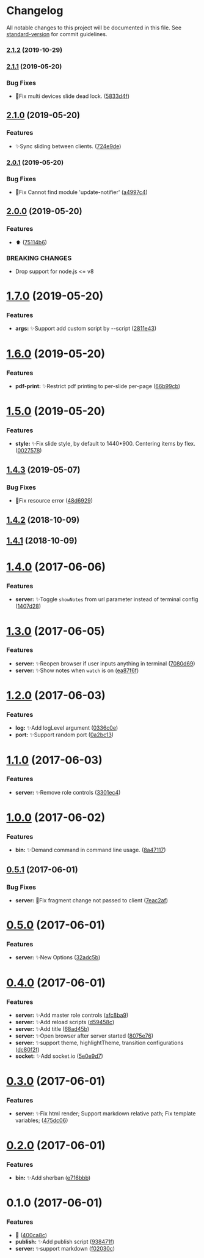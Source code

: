 # Changelog

All notable changes to this project will be documented in this file. See [standard-version](https://github.com/conventional-changelog/standard-version) for commit guidelines.

### [2.1.2](https://github.com/vivaxy/node-reveal/compare/v2.1.1...v2.1.2) (2019-10-29)



### [2.1.1](https://github.com/vivaxy/node-reveal/compare/v2.1.0...v2.1.1) (2019-05-20)


### Bug Fixes

* :bug:Fix multi devices slide dead lock. ([5833d4f](https://github.com/vivaxy/node-reveal/commit/5833d4f))



## [2.1.0](https://github.com/vivaxy/node-reveal/compare/v2.0.1...v2.1.0) (2019-05-20)


### Features

* :sparkles:Sync sliding between clients. ([724e9de](https://github.com/vivaxy/node-reveal/commit/724e9de))



### [2.0.1](https://github.com/vivaxy/node-reveal/compare/v2.0.0...v2.0.1) (2019-05-20)


### Bug Fixes

* :bug:Fix Cannot find module 'update-notifier' ([a4997c4](https://github.com/vivaxy/node-reveal/commit/a4997c4))



## [2.0.0](https://github.com/vivaxy/node-reveal/compare/v1.7.0...v2.0.0) (2019-05-20)


### Features

* :arrow_up: ([75114b6](https://github.com/vivaxy/node-reveal/commit/75114b6))


### BREAKING CHANGES

* Drop support for node.js <= v8



<a name="1.7.0"></a>
# [1.7.0](https://github.com/vivaxy/node-reveal/compare/v1.6.0...v1.7.0) (2019-05-20)


### Features

* **args:** :sparkles:Support add custom script by --script ([2811e43](https://github.com/vivaxy/node-reveal/commit/2811e43))



<a name="1.6.0"></a>
# [1.6.0](https://github.com/vivaxy/node-reveal/compare/v1.5.0...v1.6.0) (2019-05-20)


### Features

* **pdf-print:** :sparkles:Restrict pdf printing to per-slide per-page ([66b99cb](https://github.com/vivaxy/node-reveal/commit/66b99cb))



<a name="1.5.0"></a>
# [1.5.0](https://github.com/vivaxy/node-reveal/compare/v1.4.3...v1.5.0) (2019-05-20)


### Features

* **style:** :sparkles:Fix slide style, by default to 1440*900. Centering items by flex. ([0027578](https://github.com/vivaxy/node-reveal/commit/0027578))



<a name="1.4.3"></a>
## [1.4.3](https://github.com/vivaxy/node-reveal/compare/v1.4.2...v1.4.3) (2019-05-07)


### Bug Fixes

* :bug:Fix resource error ([48d6929](https://github.com/vivaxy/node-reveal/commit/48d6929))



<a name="1.4.2"></a>
## [1.4.2](https://github.com/vivaxy/node-reveal/compare/v1.4.1...v1.4.2) (2018-10-09)



<a name="1.4.1"></a>
## [1.4.1](https://github.com/vivaxy/node-reveal/compare/v1.4.0...v1.4.1) (2018-10-09)



<a name="1.4.0"></a>
# [1.4.0](https://github.com/vivaxy/node-reveal/compare/v1.3.0...v1.4.0) (2017-06-06)


### Features

* **server:** :sparkles:Toggle `showNotes` from url parameter instead of terminal config ([1407d28](https://github.com/vivaxy/node-reveal/commit/1407d28))



<a name="1.3.0"></a>
# [1.3.0](https://github.com/vivaxy/node-reveal/compare/v1.2.0...v1.3.0) (2017-06-05)


### Features

* **server:** :sparkles:Reopen browser if user inputs anything in terminal ([7080d69](https://github.com/vivaxy/node-reveal/commit/7080d69))
* **server:** :sparkles:Show notes when `watch` is on ([ea87f6f](https://github.com/vivaxy/node-reveal/commit/ea87f6f))



<a name="1.2.0"></a>
# [1.2.0](https://github.com/vivaxy/node-reveal/compare/v1.1.0...v1.2.0) (2017-06-03)


### Features

* **log:** :sparkles:Add logLevel argument ([0336c0e](https://github.com/vivaxy/node-reveal/commit/0336c0e))
* **port:** :sparkles:Support random port ([0a2bc13](https://github.com/vivaxy/node-reveal/commit/0a2bc13))



<a name="1.1.0"></a>
# [1.1.0](https://github.com/vivaxy/node-reveal/compare/v1.0.0...v1.1.0) (2017-06-03)


### Features

* **server:** :sparkles:Remove role controls ([3301ec4](https://github.com/vivaxy/node-reveal/commit/3301ec4))



<a name="1.0.0"></a>
# [1.0.0](https://github.com/vivaxy/node-reveal/compare/v0.5.1...v1.0.0) (2017-06-02)


### Features

* **bin:** :sparkles:Demand command in command line usage. ([8a47117](https://github.com/vivaxy/node-reveal/commit/8a47117))



<a name="0.5.1"></a>
## [0.5.1](https://github.com/vivaxy/node-reveal/compare/v0.5.0...v0.5.1) (2017-06-01)


### Bug Fixes

* **server:** :bug:Fix fragment change not passed to client ([7eac2af](https://github.com/vivaxy/node-reveal/commit/7eac2af))



<a name="0.5.0"></a>
# [0.5.0](https://github.com/vivaxy/node-reveal/compare/v0.4.0...v0.5.0) (2017-06-01)


### Features

* **server:** :sparkles:New Options ([32adc5b](https://github.com/vivaxy/node-reveal/commit/32adc5b))



<a name="0.4.0"></a>
# [0.4.0](https://github.com/vivaxy/node-reveal/compare/v0.3.0...v0.4.0) (2017-06-01)


### Features

* **server:** :sparkles:Add master role controls ([afc8ba9](https://github.com/vivaxy/node-reveal/commit/afc8ba9))
* **server:** :sparkles:Add reload scripts ([d59458c](https://github.com/vivaxy/node-reveal/commit/d59458c))
* **server:** :sparkles:Add title ([68ad45b](https://github.com/vivaxy/node-reveal/commit/68ad45b))
* **server:** :sparkles:Open browser after server started ([8075e76](https://github.com/vivaxy/node-reveal/commit/8075e76))
* **server:** :sparkles:support theme, highlightTheme, transition configurations ([dc80f2f](https://github.com/vivaxy/node-reveal/commit/dc80f2f))
* **socket:** :sparkles:Add socket.io ([5e0e9d7](https://github.com/vivaxy/node-reveal/commit/5e0e9d7))



<a name="0.3.0"></a>
# [0.3.0](https://github.com/vivaxy/node-reveal/compare/v0.2.0...v0.3.0) (2017-06-01)


### Features

* **server:** :sparkles:Fix html render; Support markdown relative path; Fix template variables; ([475dc06](https://github.com/vivaxy/node-reveal/commit/475dc06))



<a name="0.2.0"></a>
# [0.2.0](https://github.com/vivaxy/node-reveal/compare/v0.1.0...v0.2.0) (2017-06-01)


### Features

* **bin:** :sparkles:Add sherban ([e716bbb](https://github.com/vivaxy/node-reveal/commit/e716bbb))



<a name="0.1.0"></a>
# 0.1.0 (2017-06-01)


### Features

* :tada: ([400ca8c](https://github.com/vivaxy/node-reveal/commit/400ca8c))
* **publish:** :sparkles:Add publish script ([938471f](https://github.com/vivaxy/node-reveal/commit/938471f))
* **server:** :sparkles:support markdown ([f02030c](https://github.com/vivaxy/node-reveal/commit/f02030c))
